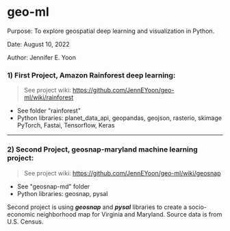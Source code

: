 # geo-ml

Purpose: To explore geospatial deep learning and visualization in Python. 

Date: August 10, 2022  

Author: Jennifer E. Yoon  

### 1) First Project, Amazon Rainforest deep learning:  
 > See project wiki:  https://github.com/JennEYoon/geo-ml/wiki/rainforest     
 * See folder "rainforest"  
 * Python libraries:  planet_data_api, geopandas, geojson, rasterio, skimage   
                      PyTorch, Fastai, Tensorflow, Keras  

------------------------------------  

### 2) Second Project, geosnap-maryland machine learning project:  
  > See project wiki:  https://github.com/JennEYoon/geo-ml/wiki/geosnap  
  
 * See "geosnap-md" folder  
 * Python libraries: geosnap, pysal 
 
Second project is using ***geosnap*** and ***pysal*** libraries to create a socio-economic neighborhood map for Virginia and Maryland.  Source data is from U.S. Census.  


